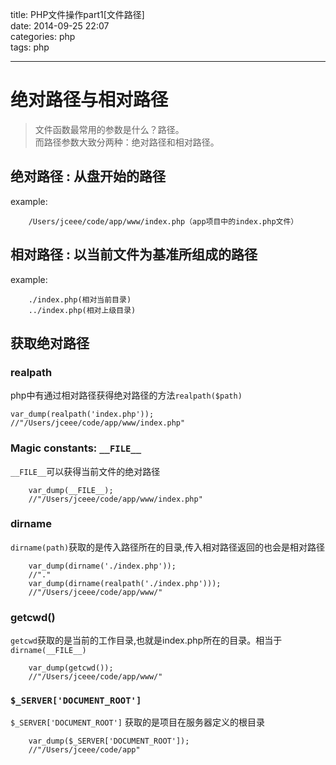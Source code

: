 title: PHP文件操作part1[文件路径]   
date: 2014-09-25 22:07  
categories: php   
tags: php

---

# 绝对路径与相对路径

>文件函数最常用的参数是什么？路径。  
而路径参数大致分两种：绝对路径和相对路径。

## 绝对路径 : 从盘开始的路径

example:

```
	/Users/jceee/code/app/www/index.php（app项目中的index.php文件）
```

## 相对路径 : 以当前文件为基准所组成的路径

example:

```
	./index.php(相对当前目录)
	../index.php(相对上级目录)
```


## 获取绝对路径

### realpath

php中有通过相对路径获得绝对路径的方法`realpath($path)`

```
var_dump(realpath('index.php'));
//"/Users/jceee/code/app/www/index.php"
```

### Magic constants: `__FILE__`

`__FILE__`可以获得当前文件的绝对路径

```
	var_dump(__FILE__);
	//"/Users/jceee/code/app/www/index.php"
```
### dirname

`dirname(path)`获取的是传入路径所在的目录,传入相对路径返回的也会是相对路径

```
	var_dump(dirname('./index.php'));
	//"."
	var_dump(dirname(realpath('./index.php')));
	//"/Users/jceee/code/app/www/"
```
### getcwd()

`getcwd`获取的是当前的工作目录,也就是index.php所在的目录。相当于`dirname(__FILE__)`

```
	var_dump(getcwd());
	//"/Users/jceee/code/app/www/"
```

### `$_SERVER['DOCUMENT_ROOT']`

`$_SERVER['DOCUMENT_ROOT']` 获取的是项目在服务器定义的根目录

```
	var_dump($_SERVER['DOCUMENT_ROOT']);
	//"/Users/jceee/code/app"
```

